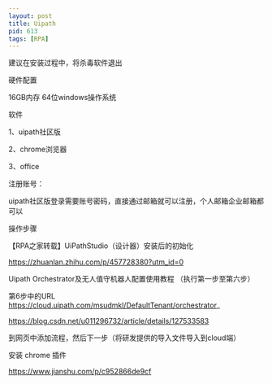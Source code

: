 ```yaml
---
layout: post
title: Uipath
pid: 613
tags: [RPA]
---
```


建议在安装过程中，将杀毒软件退出

硬件配置

16GB内存 64位windows操作系统

软件

1、uipath社区版

2、chrome浏览器

3、office

注册账号：

uipath社区版登录需要账号密码，直接通过邮箱就可以注册，个人邮箱企业邮箱都可以

操作步骤

【RPA之家转载】UiPathStudio（设计器）安装后的初始化

https://zhuanlan.zhihu.com/p/457728380?utm_id=0

Uipath Orchestrator及无人值守机器人配置使用教程 （执行第一步至第六步）

第6步中的URL https://cloud.uipath.com/msudmkl/DefaultTenant/orchestrator_

https://blog.csdn.net/u011296732/article/details/127533583

到网页中添加流程，然后下一步（将研发提供的导入文件导入到cloud端）

安装 chrome 插件

https://www.jianshu.com/p/c952866de9cf



